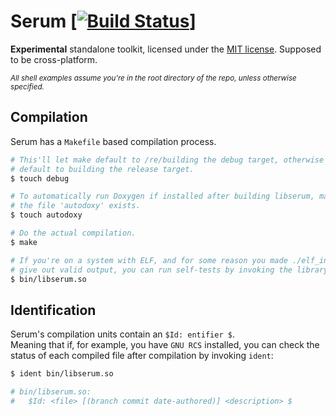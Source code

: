 # Serum \[[![Build Status](https://travis-ci.org/icecubetray/serum.svg?branch=rewrite)](https://travis-ci.org/icecubetray/serum)\]
**Experimental** standalone toolkit, licensed under the [MIT license](./COPYING.md). Supposed to be cross-platform.

<sup>*All shell examples assume you're in the root directory of the repo, unless otherwise specified.*</sup>

## Compilation ##
Serum has a `Makefile` based compilation process.
```sh
# This'll let make default to /re/building the debug target, otherwise it'll
# default to building the release target.
$ touch debug

# To automatically run Doxygen if installed after building libserum, make sure
# the file 'autodoxy' exists.
$ touch autodoxy

# Do the actual compilation.
$ make

# If you're on a system with ELF, and for some reason you made ./elf_interp.sh
# give out valid output, you can run self-tests by invoking the library itself:
$ bin/libserum.so
```

## Identification ##
Serum's compilation units contain an `$Id: entifier $`.<br/>
Meaning that if, for example, you have `GNU RCS` installed, you can check the status of each compiled file after compilation by invoking `ident`:
```sh
$ ident bin/libserum.so

# bin/libserum.so:
#	$Id: <file> [(branch commit date-authored)] <description> $
```
